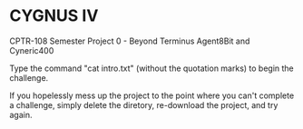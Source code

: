 # CYGNUS IV
CPTR-108 Semester Project
0 - Beyond Terminus
Agent8Bit and Cyneric400

Type the command "cat intro.txt" (without the quotation marks) to begin the challenge.

If you hopelessly mess up the project to the point where you can't complete a challenge, simply delete the diretory, re-download the project, and try again.
